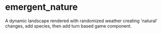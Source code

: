 # emergent_nature
A dynamic landscape rendered with randomized weather creating 'natural' changes, add species, then add turn based game component.